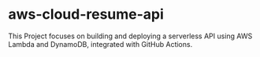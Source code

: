 # aws-cloud-resume-api
This Project focuses on building and deploying a serverless API using AWS Lambda and DynamoDB, integrated with GitHub Actions.
